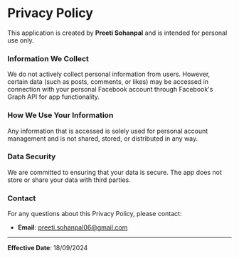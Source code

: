 # Privacy Policy

This application is created by **Preeti Sohanpal** and is intended for personal use only. 

### Information We Collect

We do not actively collect personal information from users. However, certain data (such as posts, comments, or likes) may be accessed in connection with your personal Facebook account through Facebook's Graph API for app functionality.

### How We Use Your Information

Any information that is accessed is solely used for personal account management and is not shared, stored, or distributed in any way.

### Data Security

We are committed to ensuring that your data is secure. The app does not store or share your data with third parties.

### Contact

For any questions about this Privacy Policy, please contact:
- **Email**: preeti.sohanpal06@gmail.com

---

**Effective Date**: 18/09/2024
